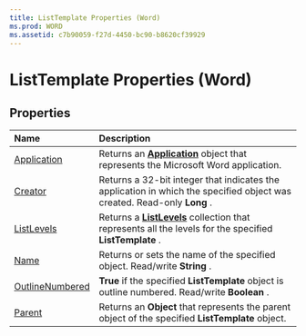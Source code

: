 ```yaml
---
title: ListTemplate Properties (Word)
ms.prod: WORD
ms.assetid: c7b90059-f27d-4450-bc90-b8620cf39929
---
```



# ListTemplate Properties (Word)

## Properties



|**Name**|**Description**|
|:-----|:-----|
|[Application](listtemplate-application-property-word.md)|Returns an  **[Application](application-object-word.md)** object that represents the Microsoft Word application.|
|[Creator](listtemplate-creator-property-word.md)|Returns a 32-bit integer that indicates the application in which the specified object was created. Read-only  **Long** .|
|[ListLevels](listtemplate-listlevels-property-word.md)|Returns a  **[ListLevels](listlevels-object-word.md)** collection that represents all the levels for the specified **ListTemplate** .|
|[Name](listtemplate-name-property-word.md)|Returns or sets the name of the specified object. Read/write  **String** .|
|[OutlineNumbered](listtemplate-outlinenumbered-property-word.md)| **True** if the specified **ListTemplate** object is outline numbered. Read/write **Boolean** .|
|[Parent](listtemplate-parent-property-word.md)|Returns an  **Object** that represents the parent object of the specified **ListTemplate** object.|

